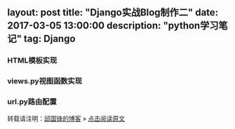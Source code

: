 layout: post
title: "Django实战Blog制作二"
date: 2017-03-05  13:00:00
description: "python学习笔记"
tag: Django 
---
### HTML模板实现
### views.py视图函数实现
### url.py路由配置
转载请注明：[邱国锋的博客](http://qiuguofeng.com) » [点击阅读原文](http://qiuguofeng.com/2017/03/Django实战Blog制作二/)

